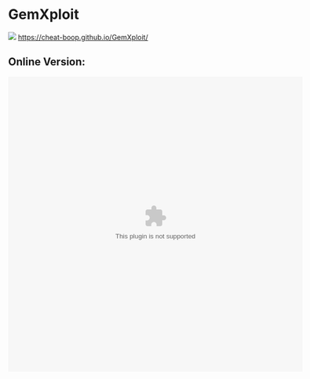 <html lang="en-US">

  <h1>GemXploit</h1>
  <img src="https://repository-images.githubusercontent.com/193245021/de287500-9526-11e9-9833-b2d4ef085465">
  <a href="https://cheat-boop.github.io/GemXploit/">https://cheat-boop.github.io/GemXploit/</a>
  <h2>Online Version:</h2>
  <embed src="https://app-1541270960.000webhostapp.com/file.swf" width="600" height="600"></html>
